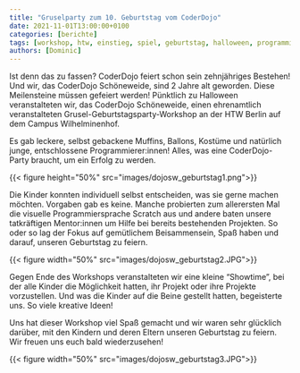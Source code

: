 ```yaml
---
title: "Gruselparty zum 10. Geburtstag vom CoderDojo"
date: 2021-11-01T13:00:00+0100
categories: [berichte]
tags: [workshop, htw, einstieg, spiel, geburtstag, halloween, programmieren, scratch]
authors: [Dominic]
---
```


Ist denn das zu fassen? CoderDojo feiert schon sein zehnjähriges Bestehen! Und wir, das CoderDojo Schöneweide, sind 2 
Jahre alt geworden. Diese Meilensteine müssen gefeiert werden! Pünktlich zu Halloween veranstalteten wir, das CoderDojo 
Schöneweide, einen ehrenamtlich veranstalteten Grusel-Geburtstagsparty-Workshop an der HTW Berlin auf dem Campus 
Wilhelminenhof.

Es gab leckere, selbst gebackene Muffins, Ballons, Kostüme und natürlich junge, entschlossene Programmierer:innen! 
Alles, was eine CoderDojo-Party braucht, um ein Erfolg zu werden.

{{< figure height="50%" src="images/dojosw_geburtstag1.png">}}

Die Kinder konnten individuell selbst entscheiden, was sie gerne machen möchten. Vorgaben gab es keine. Manche 
probierten zum allerersten Mal die visuelle Programmiersprache Scratch aus und andere baten unsere tatkräftigen 
Mentor:innen um Hilfe bei bereits bestehenden Projekten. So oder so lag der Fokus auf gemütlichem Beisammensein, 
Spaß haben und darauf, unseren Geburtstag zu feiern.

{{< figure width="50%" src="images/dojosw_geburtstag2.JPG">}}

Gegen Ende des Workshops veranstalteten wir eine kleine “Showtime”, bei der alle Kinder die Möglichkeit hatten, ihr 
Projekt oder ihre Projekte vorzustellen. Und was die Kinder auf die Beine gestellt hatten, begeisterte uns. So viele 
kreative Ideen!

Uns hat dieser Workshop viel Spaß gemacht und wir waren sehr glücklich darüber, mit den Kindern und deren Eltern 
unseren Geburtstag zu feiern. Wir freuen uns euch bald wiederzusehen!

{{< figure width="50%" src="images/dojosw_geburtstag3.JPG">}}
